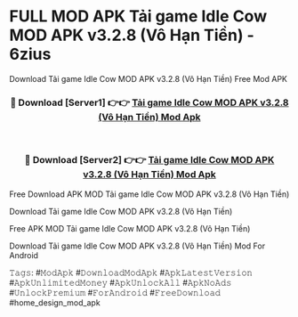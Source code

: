 # FULL MOD APK Tải game Idle Cow MOD APK v3.2.8 (Vô Hạn Tiền) - 6zius
Download Tải game Idle Cow MOD APK v3.2.8 (Vô Hạn Tiền) Free Mod APK

<div align="center">
<h3>🔴 Download [Server1] 👉👉 <a href="https://apk-comot.site?title=Tải_game_Idle_Cow_MOD_APK_v3.2.8_(Vô_Hạn_Tiền)">Tải game Idle Cow MOD APK v3.2.8 (Vô Hạn Tiền) Mod Apk</a></h3><br>

<h3>🔴 Download [Server2] 👉👉 <a href="https://apk-comot.site?title=Tải_game_Idle_Cow_MOD_APK_v3.2.8_(Vô_Hạn_Tiền)">Tải game Idle Cow MOD APK v3.2.8 (Vô Hạn Tiền) Mod Apk</a></h3>
</div>


Free Download APK MOD Tải game Idle Cow MOD APK v3.2.8 (Vô Hạn Tiền)

Download Tải game Idle Cow MOD APK v3.2.8 (Vô Hạn Tiền) 

Free APK MOD Tải game Idle Cow MOD APK v3.2.8 (Vô Hạn Tiền) 

Download Tải game Idle Cow MOD APK v3.2.8 (Vô Hạn Tiền) Mod For Android

𝚃𝚊𝚐𝚜: #𝙼𝚘𝚍𝙰𝚙𝚔 #𝙳𝚘𝚠𝚗𝚕𝚘𝚊𝚍𝙼𝚘𝚍𝙰𝚙𝚔 #𝙰𝚙𝚔𝙻𝚊𝚝𝚎𝚜𝚝𝚅𝚎𝚛𝚜𝚒𝚘𝚗 #𝙰𝚙𝚔𝚄𝚗𝚕𝚒𝚖𝚒𝚝𝚎𝚍𝙼𝚘𝚗𝚎𝚢 #𝙰𝚙𝚔𝚄𝚗𝚕𝚘𝚌𝚔𝙰𝚕𝚕 #𝙰𝚙𝚔𝙽𝚘𝙰𝚍𝚜 #𝚄𝚗𝚕𝚘𝚌𝚔𝙿𝚛𝚎𝚖𝚒𝚞𝚖 #𝙵𝚘𝚛𝙰𝚗𝚍𝚛𝚘𝚒𝚍 #𝙵𝚛𝚎𝚎𝙳𝚘𝚠𝚗𝚕𝚘𝚊𝚍 #home_design_mod_apk
